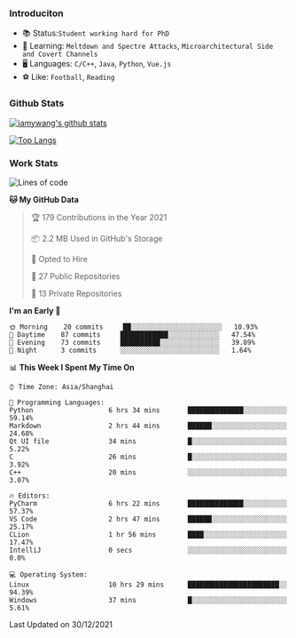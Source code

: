 ### Introduciton

- 📚 Status:`Student working hard for PhD`
- 🔎 Learning: `Meltdown and Spectre Attacks`, `Microarchitectural Side and Covert Channels`
- 🖥️ Languages: `C/C++`, `Java`, `Python`, `Vue.js`
- ⚽ Like: `Football`, `Reading`

### Github Stats

[![iamywang's github stats](https://github-readme-stats.vercel.app/api?username=iamywang&count_private=true&show_icons=true)]()

[![Top Langs](https://github-readme-stats.vercel.app/api/top-langs/?username=iamywang&layout=compact)]()

### Work Stats

<!--START_SECTION:waka-->
![Lines of code](https://img.shields.io/badge/From%20Hello%20World%20I%27ve%20Written-538%20Thousand%20lines%20of%20code-blue)

**🐱 My GitHub Data** 

> 🏆 179 Contributions in the Year 2021
 > 
> 📦 2.2 MB Used in GitHub's Storage 
 > 
> 💼 Opted to Hire
 > 
> 📜 27 Public Repositories 
 > 
> 🔑 13 Private Repositories  
 > 
**I'm an Early 🐤** 

```text
🌞 Morning    20 commits     ██░░░░░░░░░░░░░░░░░░░░░░░   10.93% 
🌆 Daytime    87 commits     ████████████░░░░░░░░░░░░░   47.54% 
🌃 Evening    73 commits     ██████████░░░░░░░░░░░░░░░   39.89% 
🌙 Night      3 commits      ░░░░░░░░░░░░░░░░░░░░░░░░░   1.64%

```


📊 **This Week I Spent My Time On** 

```text
⌚︎ Time Zone: Asia/Shanghai

💬 Programming Languages: 
Python                   6 hrs 34 mins       ██████████████░░░░░░░░░░░   59.14% 
Markdown                 2 hrs 44 mins       ██████░░░░░░░░░░░░░░░░░░░   24.68% 
Qt UI file               34 mins             █░░░░░░░░░░░░░░░░░░░░░░░░   5.22% 
C                        26 mins             █░░░░░░░░░░░░░░░░░░░░░░░░   3.92% 
C++                      20 mins             ░░░░░░░░░░░░░░░░░░░░░░░░░   3.07%

🔥 Editors: 
PyCharm                  6 hrs 22 mins       ██████████████░░░░░░░░░░░   57.37% 
VS Code                  2 hrs 47 mins       ██████░░░░░░░░░░░░░░░░░░░   25.17% 
CLion                    1 hr 56 mins        ████░░░░░░░░░░░░░░░░░░░░░   17.47% 
IntelliJ                 0 secs              ░░░░░░░░░░░░░░░░░░░░░░░░░   0.0%

💻 Operating System: 
Linux                    10 hrs 29 mins      ███████████████████████░░   94.39% 
Windows                  37 mins             █░░░░░░░░░░░░░░░░░░░░░░░░   5.61%

```


 Last Updated on 30/12/2021
<!--END_SECTION:waka-->
